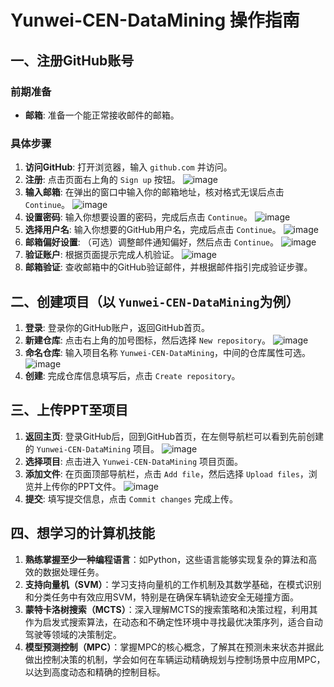 # Yunwei-CEN-DataMining 操作指南

## 一、注册GitHub账号

### 前期准备
- **邮箱**: 准备一个能正常接收邮件的邮箱。

### 具体步骤
1. **访问GitHub**: 打开浏览器，输入 `github.com` 并访问。
2. **注册**: 点击页面右上角的 `Sign up` 按钮。
![image](/image/图片1.png)
3. **输入邮箱**: 在弹出的窗口中输入你的邮箱地址，核对格式无误后点击 `Continue`。
![image](/image/图片2.png)
4. **设置密码**: 输入你想要设置的密码，完成后点击 `Continue`。
![image](/image/图片3.png)
5. **选择用户名**: 输入你想要的GitHub用户名，完成后点击 `Continue`。
![image](/image/图片4.png)
6. **邮箱偏好设置**: （可选）调整邮件通知偏好，然后点击 `Continue`。
![image](/image/图片5.png)
7. **验证账户**: 根据页面提示完成人机验证。
![image](/image/图片6.png)
8. **邮箱验证**: 查收邮箱中的GitHub验证邮件，并根据邮件指引完成验证步骤。

## 二、创建项目（以 `Yunwei-CEN-DataMining`为例）

1. **登录**: 登录你的GitHub账户，返回GitHub首页。
2. **新建仓库**: 点击右上角的加号图标，然后选择 `New repository`。
![image](/image/图片7.png)
3. **命名仓库**: 输入项目名称 `Yunwei-CEN-DataMining`，中间的仓库属性可选。
![image](/image/图片8.png)
4. **创建**: 完成仓库信息填写后，点击 `Create repository`。

## 三、上传PPT至项目

1. **返回主页**: 登录GitHub后，回到GitHub首页，在左侧导航栏可以看到先前创建的 `Yunwei-CEN-DataMining` 项目。
![image](/image/图片9.png)
2. **选择项目**: 点击进入 `Yunwei-CEN-DataMining` 项目页面。
3. **添加文件**: 在页面顶部导航栏，点击 `Add file`，然后选择 `Upload files`，浏览并上传你的PPT文件。
![image](/image/图片10.png)
4. **提交**: 填写提交信息，点击 `Commit changes` 完成上传。

## 四、想学习的计算机技能
1. **熟练掌握至少一种编程语言**：如Python，这些语言能够实现复杂的算法和高效的数据处理任务。
2. **支持向量机（SVM）**：学习支持向量机的工作机制及其数学基础，在模式识别和分类任务中有效应用SVM，特别是在确保车辆轨迹安全无碰撞方面。
3. **蒙特卡洛树搜索（MCTS）**：深入理解MCTS的搜索策略和决策过程，利用其作为启发式搜索算法，在动态和不确定性环境中寻找最优决策序列，适合自动驾驶等领域的决策制定。
4. **模型预测控制（MPC）**：掌握MPC的核心概念，了解其在预测未来状态并据此做出控制决策的机制，学会如何在车辆运动精确规划与控制场景中应用MPC，以达到高度动态和精确的控制目标。
